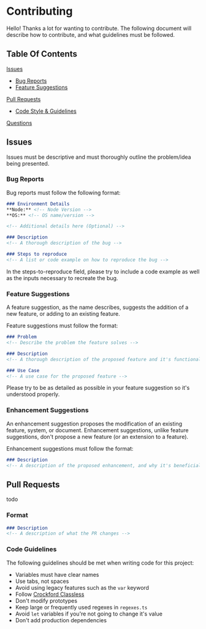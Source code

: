 # Contributing
Hello! Thanks a lot for wanting to contribute. The following document will describe how to contribute, and what guidelines must be followed.

## Table Of Contents
[Issues](#issues)
- [Bug Reports](#bug-reports)
- [Feature Suggestions](#feature-suggestions)

[Pull Requests](#pull-requests)
- [Code Style & Guidelines](#code-guidelines)

[Questions](#questions)

## Issues
Issues must be descriptive and must thoroughly outline the problem/idea being presented.

### Bug Reports
Bug reports must follow the following format:
```markdown
### Environment Details
**Node:** <!-- Node Version -->
**OS:** <!-- OS name/version -->

<!-- Additional details here (Optional) -->

### Description
<!-- A thorough description of the bug -->

### Steps to reproduce
<!-- A list or code example on how to reproduce the bug -->
```
In the steps-to-reproduce field, please try to include a code example as well as the inputs necessary to recreate the bug.

### Feature Suggestions
A feature suggestion, as the name describes, suggests the addition of a new feature, or adding to an existing feature.

Feature suggestions must follow the format:
```markdown
### Problem
<!-- Describe the problem the feature solves -->

### Description
<!-- A thorough description of the proposed feature and it's functionality -->

### Use Case
<!-- A use case for the proposed feature -->
```
Please try to be as detailed as possible in your feature suggestion so it's understood properly.

### Enhancement Suggestions
An enhancement suggestion proposes the modification of an existing feature, system, or document. Enhancement suggestions, unlike feature suggestions, don't propose a new feature (or an extension to a feature).

Enhancement suggestions must follow the format:
```markdown
### Description
<!-- A description of the proposed enhancement, and why it's beneficial -->
```

## Pull Requests
todo

### Format
```markdown
### Description
<!-- A description of what the PR changes -->
```

### Code Guidelines
The following guidelines should be met when writing code for this project:

- Variables must have clear names
- Use tabs, not spaces
- Avoid using legacy features such as the `var` keyword
- Follow [Crockford Classless](https://gist.github.com/mpj/17d8d73275bca303e8d2)
- Don't modify prototypes
- Keep large or frequently used regexes in `regexes.ts`
- Avoid `let` variables if you're not going to change it's value
- Don't add production dependencies